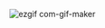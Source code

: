 ![ezgif com-gif-maker](https://user-images.githubusercontent.com/93862405/156894070-23f74ea5-7a3f-4485-b419-78696ea40ef5.gif)
